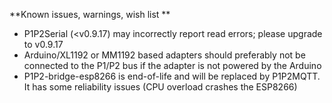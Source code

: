 **Known issues, warnings, wish list **

 - P1P2Serial (<v0.9.17) may incorrectly report read errors; please upgrade to v0.9.17
 - Arduino/XL1192 or MM1192 based adapters should preferably not be connected to the P1/P2 bus if the adapter is not powered by the Arduino
 - P1P2-bridge-esp8266 is end-of-life and will be replaced by P1P2MQTT. It has some reliability issues (CPU overload crashes the ESP8266)
